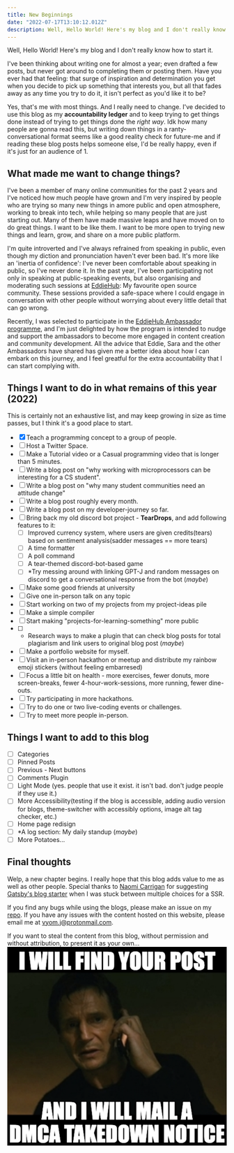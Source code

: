 ```yaml
---
title: New Beginnings
date: "2022-07-17T13:10:12.012Z"
description: Well, Hello World! Here's my blog and I don't really know how to start.
---
```


Well, Hello World! Here's my blog and I don't really know how to start it.

I've been thinking about writing one for almost a year; even drafted a few posts, but never got around to completing them or posting them.
Have you ever had that feeling: that surge of inspiration and determination you get when you decide to pick up something that interests you, but all that fades away as any time you try to do it, it isn't perfect as you'd like it to be?

Yes, that's me with most things. And I really need to change. I've decided to use this blog as my **accountability ledger** and to keep trying to get things done instead of trying to get things done the _right way_. Idk how many people are gonna read this, but writing down things in a ranty-conversational format seems like a good reality check for future-me and if reading these blog posts helps someone else, I'd be really happy, even if it's just for an audience of 1.

## What made me want to change things?

I've been a member of many online communities for the past 2 years and I've noticed how much people have grown and I'm very inspired by people who are trying so many new things in amore public and open atmosphere, working to break into tech, while helping so many people that are just starting out. Many of them have made massive leaps and have moved on to do great things. I want to be like them. I want to be more open to trying new things and learn, grow, and share on a more public platform.

I'm quite introverted and I've always refrained from speaking in public, even though my diction and pronunciation haven't ever been bad. It's more like an 'inertia of confidence': I've never been comfortable about speaking in public, so I've never done it. In the past year, I've been participating not only in speaking at public-speaking events, but also organising and moderating such sessions at [EddieHub](https://www.eddiehub.org/): My favourite open source community. These sessions provided a safe-space where I could engage in conversation with other people without worrying about every little detail that can go wrong.

Recently, I was selected to participate in the [EddieHub Ambassador programme](https://www.eddiehub.org/ambassador-program), and I'm just delighted by how the program is intended to nudge and support the ambassadors to become more engaged in content creation and community development. All the advice that Eddie, Sara and the other Ambassadors have shared has given me a better idea about how I can embark on this journey, and I feel greatful for the extra accountability that I can start complying with.

## Things I want to do in what remains of this year (2022)

This is certainly not an exhaustive list, and may keep growing in size as time passes, but I think it's a good place to start.

- [x] Teach a programming concept to a group of people.
- [ ] Host a Twitter Space.
- [ ] Make a Tutorial video or a Casual programming video that is longer than 5 minutes.
- [ ] Write a blog post on "why working with microprocessors can be interesting for a CS student".
- [ ] Write a blog post on "why many student communities need an attitude change"
- [ ] Write a blog post roughly every month.
- [ ] Write a blog post on my developer-journey so far.
- [ ] Bring back my old discord bot project - **TearDrops**, and add following features to it:
  - [ ] Improved currency system, where users are given credits(tears) based on sentiment analysis(sadder messages == more tears)
  - [ ] A time formatter
  - [ ] A poll command
  - [ ] A tear-themed discord-bot-based game
  - [ ] *Try messing around with linking GPT-J and random messages on discord to get a conversational response from the bot (_maybe_)
- [ ] Make some good friends at university
- [ ] Give one in-person talk on any topic
- [ ] Start working on two of my projects from my project-ideas pile
- [ ] Make a simple compiler
- [ ] Start making "projects-for-learning-something" more public
- [ ] * Research ways to make a plugin that can check blog posts for total plagiarism and link users to original blog post (_maybe_)
- [ ] Make a portfolio website for myself.
- [ ] Visit an in-person hackathon or meetup and distribute my rainbow emoji stickers (without feeling embarresed)
- [ ] Focus a little bit on health - more exercises, fewer donuts, more screen-breaks, fewer 4-hour-work-sessions, more running, fewer dine-outs.
- [ ] Try participating in more hackathons.
- [ ] Try to do one or two live-coding events or challenges.
- [ ] Try to meet more people in-person.

## Things I want to add to this blog

- [ ] Categories
- [ ] Pinned Posts
- [ ] Previous - Next buttons
- [ ] Comments Plugin
- [ ] Light Mode (yes. people that use it exist. it isn't bad. don't judge people if they use it.)
- [ ] More Accessibility(testing if the blog is accessible, adding audio version for blogs, theme-switcher with accessibly options, image alt tag checker, etc.)
- [ ] Home page redisign
- [ ] *A log section: My daily standup (_maybe_)
- [ ] More Potatoes...

## Final thoughts

Welp, a new chapter begins. I really hope that this blog adds value to me as well as other people. Special thanks to [Naomi Carrigan](https://www.naomi.lgbt/) for suggesting [Gatsby's blog starter](https://www.gatsbyjs.com/starters/gatsbyjs/gatsby-starter-blog/) when I was stuck between multiple choices for a SSR.

If you find any bugs while using the blogs, please make an issue on my [repo](https://github.com/Vyvy-vi/blog). If you have any issues with the content hosted on this website, please email me at [vyom.j@protonmail.com](mailto:vyom.j@protonmail.com).

If you want to steal the content from this blog, without permission and without attribution, to present it as your own...
![Liam Neeson from Taken saying I will find your post and I will mail a DMCA Takedown Notice](./i-will-find-you-and-dmca-you.png)
